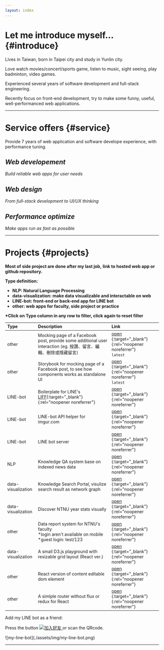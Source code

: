 ```yaml
---
layout: index
---
```


<!-- Text can be **bold**, _italic_, or ~~strikethrough~~.

[Link to another page](./another-page.html).

There should be whitespace between paragraphs.

There should be whitespace between paragraphs. We recommend including a README, or a file with information about your project. -->

# Let me introduce myself... {#introduce}

Lives in Taiwan, born in Taipei city and study in Yunlin city.

Love watch movies/concert/sports game, listen to music, sight seeing, play badminton, video games.

Experienced several years of software development and full-stack engineering.

Recently focus on front-end development,
try to make some funny, useful, well-performanced web applications.

---

# Service offers {#service}

Provide 7 years of web application and software develope experience,
with performance tuning.

## _Web developement_

_Build reliable web apps for user needs_

## _Web design_

_From full-stack development to UI/UX thinking_

## _Performance optimize_

_Make apps run as fast as possible_

---

# Projects {#projects}

**Most of side project are done after my last job,**
**link to hosted web app or github repository.**

**Type definition:**

- **NLP: Natural Language Processing**
- **data-visualization: make data visualizable and interactable on web**
- **LINE-bot: front-end or back-end app for LINE bot**
- **other: web apps for faculty, side project or practice**

**\*Click on Type column in any row to filter, click again to reset filter**

| Type               | Description                                                                                                                      | Link                                                                                                                                  |
| :----------------- | :------------------------------------------------------------------------------------------------------------------------------- | :------------------------------------------------------------------------------------------------------------------------------------ |
| other              | Mocking page of a Facebook post, provide some additional user interaction (eg. 按讚、留言、編輯、刪除或隱藏留言)                 | [open ](https://bensonliao.github.io/Mazu-Did-Not-Say-That-Shit){:target="\_blank"}{:rel="noopener noreferrer"}<br>`latest`           |
| other              | Storybook for mocking page of a Facebook post, to see how components works as standalone UI                                      | [open ](https://bensonliao.github.io/Mazu-Did-Not-Say-That-Shit-Storybook){:target="\_blank"}{:rel="noopener noreferrer"}<br>`latest` |
| LINE-bot           | Boilerplate for LINE's [LIFF](https://developers.line.biz/en/docs/liff/overview/){:target="\_blank"}{:rel="noopener noreferrer"} | [open ](https://bensonliao.github.io/liff-react-boilerplate/){:target="\_blank"}{:rel="noopener noreferrer"}                          |
| LINE-bot           | LINE-bot API helper for imgur.com                                                                                                | [open ](https://github.com/BensonLiao/imgur-api-go-v3){:target="\_blank"}{:rel="noopener noreferrer"}                                 |
| LINE-bot           | LINE bot server                                                                                                                  | [open ](https://my-line-simple-bot.herokuapp.com/){:target="\_blank"}{:rel="noopener noreferrer"}                                     |
| NLP                | Knowledge QA system base on indexed news data                                                                                    | [open ](http://rsp.itc.ntnu.edu.tw/ECORE/){:target="\_blank"}{:rel="noopener noreferrer"}                                             |
| data-visualization | Knowledge Search Portal, visulize search result as network graph                                                                 | [open ](http://ir.itc.ntnu.edu.tw/udn/){:target="\_blank"}{:rel="noopener noreferrer"}                                                |
| data-visualization | Discover NTNU year stats visually                                                                                                | [open ](http://www.iro.ntnu.edu.tw/web/?Yreport){:target="\_blank"}{:rel="noopener noreferrer"}                                       |
| other              | Data report system for NTNU's faculty<br>\*login aren't available on mobile<br>\*guest login: test/123                           | [open ](http://yreport.iro.ntnu.edu.tw/){:target="\_blank"}{:rel="noopener noreferrer"}                                               |
| data-visualization | A small D3.js playground with resizable grid layout (React ver.)                                                                                                | [open ](https://codesandbox.io/s/p3zjl1yr0j){:target="\_blank"}{:rel="noopener noreferrer"}                                           |
| other              | React version of content editable dom element                                                                                 | [open ](https://github.com/BensonLiao/react-content-editable){:target="\_blank"}{:rel="noopener noreferrer"}                                |
| other              | A simlple router without flux or redux for React                                                                                | [open ](https://github.com/BensonLiao/capybara-router){:target="\_blank"}{:rel="noopener noreferrer"}                                |


Add my LINE bot as a friend:

Press the button
<a href="http://nav.cx/3tDhraO" target="_blank" rel="noopener noreferrer">
<img src="https://scdn.line-apps.com/n/line_add_friends/btn/zh-Hant.png" alt="加入好友" height="36" border="0">
</a>
or scan the QRcode.

<div class="img_container">
  ![my-line-bot](./assets/img/my-line-bot.png)
<div>

---

<!-- ### Definition lists can be used with HTML syntax.

<dl>
<dt>Name</dt>
<dd>Godzilla</dd>
<dt>Born</dt>
<dd>1952</dd>
<dt>Birthplace</dt>
<dd>Japan</dd>
<dt>Color</dt>
<dd>Green</dd>
</dl>

```
Long, single-line code blocks should not wrap. They should horizontally scroll if they are too long. This line should be long enough to demonstrate this.
```

```
The final element.
``` -->
